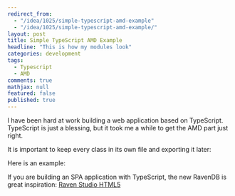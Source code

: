 ```yaml
---
redirect_from: 
  - "/idea/1025/simple-typescript-amd-example"
  - "/idea/1025/simple-typescript-amd-example/"
layout: post
title: Simple TypeScript AMD Example
headline: "This is how my modules look"
categories: development
tags: 
  - Typescript
  - AMD
comments: true
mathjax: null
featured: false
published: true
---
```


I have been hard at work building a web application based on TypeScript. TypeScript is just a blessing, but it took me a while to get the AMD part just right.

It is important to keep every class in its own file and exporting it later:

Here is an example:  
<script src="https://gist.github.com/abergs/9197217.js"></script>

If you are building an SPA application with TypeScript, the new RavenDB is great inspiration: [Raven Studio HTML5](https://github.com/ayende/ravendb/tree/New3/Raven.Studio.Html5)

